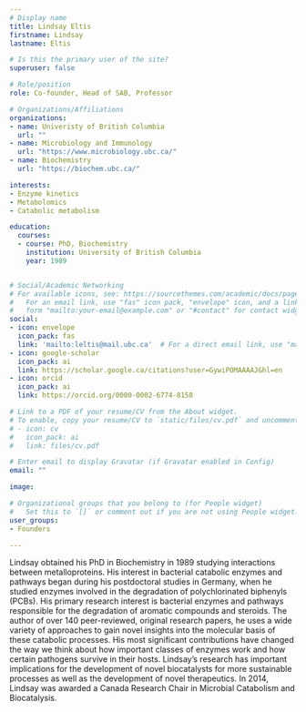 ```yaml
---
# Display name
title: Lindsay Eltis
firstname: Lindsay
lastname: Eltis

# Is this the primary user of the site?
superuser: false

# Role/position
role: Co-founder, Head of SAB, Professor

# Organizations/Affiliations
organizations:
- name: Univeristy of British Columbia
  url: ""
- name: Microbiology and Immunology
  url: "https://www.microbiology.ubc.ca/"
- name: Biochemistry
  url: "https://biochem.ubc.ca/"  

interests:
- Enzyme kinetics
- Metabolomics
- Catabolic metabolism

education:
  courses:
  - course: PhD, Biochemistry
    institution: University of British Columbia
    year: 1989 


# Social/Academic Networking
# For available icons, see: https://sourcethemes.com/academic/docs/page-builder/#icons
#   For an email link, use "fas" icon pack, "envelope" icon, and a link in the
#   form "mailto:your-email@example.com" or "#contact" for contact widget.
social:
- icon: envelope
  icon_pack: fas
  link: 'mailto:leltis@mail.ubc.ca'  # For a direct email link, use "mailto:test@example.org".
- icon: google-scholar
  icon_pack: ai
  link: https://scholar.google.ca/citations?user=GywiPOMAAAAJ&hl=en
- icon: orcid
  icon_pack: ai
  link: https://orcid.org/0000-0002-6774-8158

# Link to a PDF of your resume/CV from the About widget.
# To enable, copy your resume/CV to `static/files/cv.pdf` and uncomment the lines below.
# - icon: cv
#   icon_pack: ai
#   link: files/cv.pdf

# Enter email to display Gravatar (if Gravatar enabled in Config)
email: ""

image:

# Organizational groups that you belong to (for People widget)
#   Set this to `[]` or comment out if you are not using People widget.
user_groups:
- Founders

---
```


Lindsay obtained his PhD in Biochemistry in 1989 studying interactions between metalloproteins. His interest in bacterial catabolic enzymes and pathways began during his postdoctoral studies in Germany, when he studied enzymes involved in the degradation of polychlorinated biphenyls (PCBs). His primary research interest is bacterial enzymes and pathways responsible for the degradation of aromatic compounds and steroids. The author of over 140 peer-reviewed, original research papers, he uses a wide variety of approaches to gain novel insights into the molecular basis of these catabolic processes. His most significant contributions have changed the way we think about how important classes of enzymes work and how certain pathogens survive in their hosts. Lindsay’s research has important implications for the development of novel biocatalysts for more sustainable processes as well as the development of novel therapeutics. In 2014, Lindsay was awarded a Canada Research Chair in Microbial Catabolism and Biocatalysis.